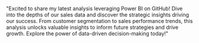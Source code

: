 "Excited to share my latest analysis leveraging Power BI on GitHub! Dive into the depths of our sales data and discover the strategic insights driving our success.
From customer segmentation to sales performance trends, this analysis unlocks valuable insights to inform future strategies and drive growth.
Explore the power of data-driven decision-making today!"
